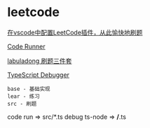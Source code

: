 # leetcode

[在vscode中配置LeetCode插件，从此愉快地刷题](https://www.cnblogs.com/techflow/p/12590795.html)

[Code Runner](https://marketplace.visualstudio.com/items?itemName=formulahendry.code-runner)

[labuladong 刷题三件套](https://mp.weixin.qq.com/s/X-fE9sR4BLi6T9pn7xP4pg)

[TypeScript Debugger](https://marketplace.visualstudio.com/items?itemName=kakumei.ts-debug)

```
base - 基础实现
lear - 练习
src - 刷题
```

code run => src/*.ts
debug ts-node => **/**.ts
